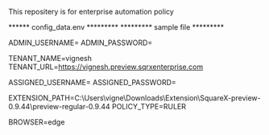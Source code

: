 This repositery is for enterprise automation policy





****** config_data.env *********
********* sample file *********

ADMIN_USERNAME=
ADMIN_PASSWORD=

TENANT_NAME=vignesh
TENANT_URL=https://vignesh.preview.sqrxenterprise.com

ASSIGNED_USERNAME=
ASSIGNED_PASSWORD=

EXTENSION_PATH=C:\\Users\\vigne\\Downloads\\Extension\\SquareX-preview-0.9.44\\preview-regular-0.9.44
POLICY_TYPE=RULER

BROWSER=edge